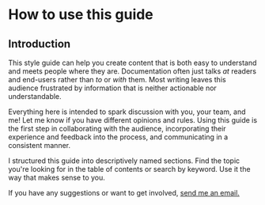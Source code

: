 How to use this guide
=====================

Introduction
------------

This style guide can help you create content that is both easy to
understand and meets people where they are. Documentation often just
talks *at* readers and end-users rather than *to* or *with* them. Most
writing leaves this audience frustrated by information that is neither
actionable nor understandable.

Everything here is intended to spark discussion with you, your team, 
and me! Let me know if you have different opinions and rules. 
Using this guide is the
first step in collaborating with the audience, incorporating their
experience and feedback into the process, and communicating in a
consistent manner.

I structured this guide into descriptively named sections. Find the
topic you're looking for in the table of contents or search by keyword.
Use it the way that makes sense to you.

If you have any suggestions or want to get involved, [send me an email.](mailto:sarrants@gmail.com,?subject=Style%20Guide%20issues)
